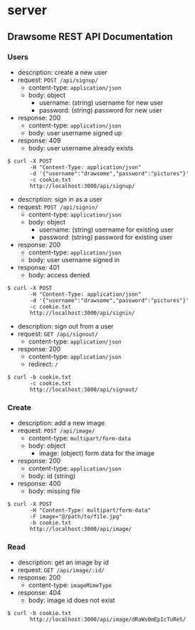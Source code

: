 # server

## Drawsome REST API Documentation

### Users

- description: create a new user
- request: `POST /api/signup/`
    - content-type: `application/json`
    - body: object
        - username: (string) username for new user
        - password: (string) password for new user
- response: 200
    - content-type: `application/json`
    - body: user username signed up
- response: 409
    - body: user username already exists

```
$ curl -X POST
       -H "Content-Type: application/json"
       -d '{"username":"drawsome","password":"pictures"}'
       -c cookie.txt
       http://localhost:3000/api/signup/
```

- description: sign in as a user
- request: `POST /api/signin/`
    - content-type: `application/json`
    - body: object
        - username: (string) username for existing user
        - password: (string) password for existing user
- response: 200
    - content-type: `application/json`
    - body: user username signed in
- response: 401
    - body: access denied

```
$ curl -X POST
       -H "Content-Type: application/json"
       -d '{"username":"drawsome","password":"pictures"}'
       -c cookie.txt
       http://localhost:3000/api/signin/
```

- description: sign out from a user
- request: `GET /api/signout/`
    - content-type: `application/json`
- response: 200
    - content-type: `application/json`
    - redirect: `/`

```
$ curl -b cookie.txt
       -c cookie.txt
       http://localhost:3000/api/signout/
```

### Create

- description: add a new image
- request: `POST /api/image/`
    - content-type: `multipart/form-data`
    - body: object
        - image: (object) form data for the image
- response: 200
    - content-type: `application/json`
    - body: id (string)
- response: 400
    - body: missing file

```
$ curl -X POST
       -H "Content-Type: multipart/form-data"
       -F image="@/path/to/file.jpg"
       -b cookie.txt
       http://localhost:3000/api/image/
```

### Read

- description: get an image by id
- request: `GET /api/image/:id/`
- response: 200
    - content-type: `imageMimeType`
- response: 404
    - body: image id does not exist

```
$ curl -b cookie.txt
       http://localhost:3000/api/image/dRaWsOmEpIcTuReS/
```
